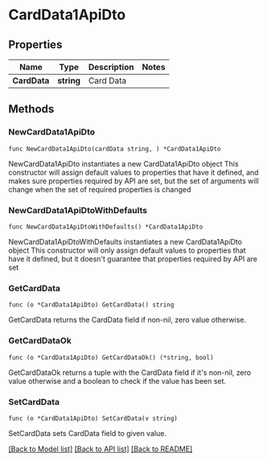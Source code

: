 # CardData1ApiDto

## Properties

Name | Type | Description | Notes
------------ | ------------- | ------------- | -------------
**CardData** | **string** | Card Data | 

## Methods

### NewCardData1ApiDto

`func NewCardData1ApiDto(cardData string, ) *CardData1ApiDto`

NewCardData1ApiDto instantiates a new CardData1ApiDto object
This constructor will assign default values to properties that have it defined,
and makes sure properties required by API are set, but the set of arguments
will change when the set of required properties is changed

### NewCardData1ApiDtoWithDefaults

`func NewCardData1ApiDtoWithDefaults() *CardData1ApiDto`

NewCardData1ApiDtoWithDefaults instantiates a new CardData1ApiDto object
This constructor will only assign default values to properties that have it defined,
but it doesn't guarantee that properties required by API are set

### GetCardData

`func (o *CardData1ApiDto) GetCardData() string`

GetCardData returns the CardData field if non-nil, zero value otherwise.

### GetCardDataOk

`func (o *CardData1ApiDto) GetCardDataOk() (*string, bool)`

GetCardDataOk returns a tuple with the CardData field if it's non-nil, zero value otherwise
and a boolean to check if the value has been set.

### SetCardData

`func (o *CardData1ApiDto) SetCardData(v string)`

SetCardData sets CardData field to given value.



[[Back to Model list]](../README.md#documentation-for-models) [[Back to API list]](../README.md#documentation-for-api-endpoints) [[Back to README]](../README.md)


